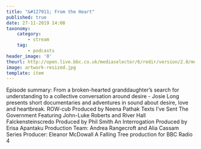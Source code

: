 ```yaml
---
title: "&#127911; From the Heart"
published: true
date: 27-11-2019 14:08
taxonomy:
    category:
        - stream
    tag:
        - podcasts
header_image: '0'
theurl: http://open.live.bbc.co.uk/mediaselector/6/redir/version/2.0/mediaset/audio-nondrm-download/proto/http/vpid/p07vdzll.mp3
image: artwork-resized.jpg
template: item
--- 
```

Episode summary: From a broken-hearted granddaughter’s search for understanding to a collective conversation around desire - Josie Long presents short documentaries and adventures in sound about desire, love and heartbreak. ROW-cub Produced by Neena Pathak Texts I’ve Sent The Government Featuring John-Luke Roberts and River Hall Falckensteinscredo Produced by Phil Smith An Interrogation Produced by Erisa Apantaku Production Team: Andrea Rangecroft and Alia Cassam Series Producer: Eleanor McDowall A Falling Tree production for BBC Radio 4
